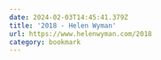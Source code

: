 ```yaml
---
date: 2024-02-03T14:45:41.379Z
title: '2018 - Helen Wyman'
url: https://www.helenwyman.com/2018
category: bookmark
---
```

